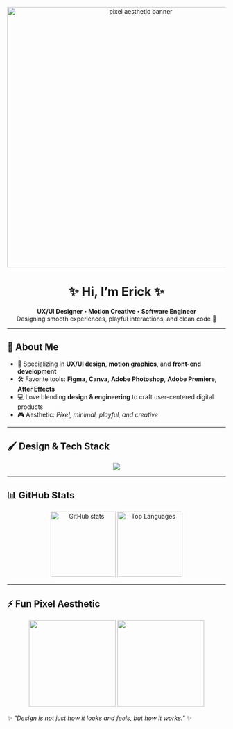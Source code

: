 <!-- Pixel-style banner -->
<p align="center">
  <img src="https://i.ibb.co/7r2wPjv/pixel-banner.gif" alt="pixel aesthetic banner" width="600">
</p>

<h1 align="center">✨ Hi, I’m Erick ✨</h1>
<p align="center">
  <b>UX/UI Designer • Motion Creative • Software Engineer</b><br>
  Designing smooth experiences, playful interactions, and clean code 🌸
</p>

---

## 🌌 About Me
- 🎨 Specializing in **UX/UI design**, **motion graphics**, and **front-end development**  
- 🛠 Favorite tools: **Figma**, **Canva**, **Adobe Photoshop**, **Adobe Premiere**, **After Effects**  
- 💻 Love blending **design & engineering** to craft user-centered digital products  
- 🎮 Aesthetic: *Pixel, minimal, playful, and creative*  

---

## 🖌️ Design & Tech Stack
<p align="center">
  <img src="https://skillicons.dev/icons?i=figma,photoshop,ae,premiere,canva,html,css,js,react" />
</p>

---

## 📊 GitHub Stats
<p align="center">
  <img src="https://github-readme-stats.vercel.app/api?username=erickfedryano&show_icons=true&theme=tokyonight&hide_border=true" alt="GitHub stats" height="150"/>
  <img src="https://github-readme-stats.vercel.app/api/top-langs/?username=erickfedryano&layout=compact&theme=tokyonight&hide_border=true" alt="Top Languages" height="150"/>
</p>

---

## ⚡ Fun Pixel Aesthetic
<p align="center">
  <img src="https://media.giphy.com/media/l3vR85PnGsBwu1PFK/giphy.gif" width="200"/>
  <img src="https://media.giphy.com/media/JtBZm6mz2Cie6xF2sk/giphy.gif" width="200"/>
</p>

✨ *"Design is not just how it looks and feels, but how it works."* ✨  

